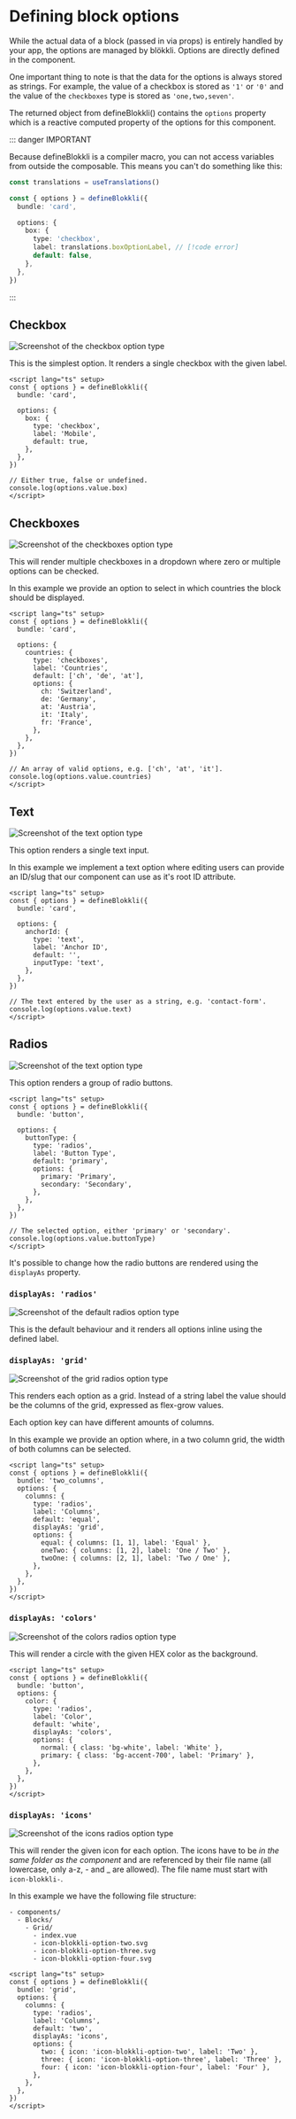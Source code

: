 # Defining block options

While the actual data of a block (passed in via props) is entirely handled by
your app, the options are managed by blökkli. Options are directly defined in
the component.

One important thing to note is that the data for the options is always stored as
strings. For example, the value of a checkbox is stored as `'1'` or `'0'` and
the value of the `checkboxes` type is stored as `'one,two,seven'`.

The returned object from defineBlokkli() contains the `options` property which
is a reactive computed property of the options for this component.

::: danger IMPORTANT

Because defineBlokkli is a compiler macro, you can not access variables from
outside the composable. This means you can't do something like this:

```typescript
const translations = useTranslations()

const { options } = defineBlokkli({
  bundle: 'card',

  options: {
    box: {
      type: 'checkbox',
      label: translations.boxOptionLabel, // [!code error]
      default: false,
    },
  },
})
```

:::

## Checkbox

![Screenshot of the checkbox option type](/assets/option-checkbox.png)

This is the simplest option. It renders a single checkbox with the given label.

```vue
<script lang="ts" setup>
const { options } = defineBlokkli({
  bundle: 'card',

  options: {
    box: {
      type: 'checkbox',
      label: 'Mobile',
      default: true,
    },
  },
})

// Either true, false or undefined.
console.log(options.value.box)
</script>
```

## Checkboxes

![Screenshot of the checkboxes option type](/assets/option-checkboxes.png)

This will render multiple checkboxes in a dropdown where zero or multiple
options can be checked.

In this example we provide an option to select in which countries the block
should be displayed.

```vue
<script lang="ts" setup>
const { options } = defineBlokkli({
  bundle: 'card',

  options: {
    countries: {
      type: 'checkboxes',
      label: 'Countries',
      default: ['ch', 'de', 'at'],
      options: {
        ch: 'Switzerland',
        de: 'Germany',
        at: 'Austria',
        it: 'Italy',
        fr: 'France',
      },
    },
  },
})

// An array of valid options, e.g. ['ch', 'at', 'it'].
console.log(options.value.countries)
</script>
```

## Text

![Screenshot of the text option type](/assets/option-text.png)

This option renders a single text input.

In this example we implement a text option where editing users can provide an
ID/slug that our component can use as it's root ID attribute.

```vue
<script lang="ts" setup>
const { options } = defineBlokkli({
  bundle: 'card',

  options: {
    anchorId: {
      type: 'text',
      label: 'Anchor ID',
      default: '',
      inputType: 'text',
    },
  },
})

// The text entered by the user as a string, e.g. 'contact-form'.
console.log(options.value.text)
</script>
```

## Radios

![Screenshot of the text option type](/assets/option-radios-default.png)

This option renders a group of radio buttons.

```vue
<script lang="ts" setup>
const { options } = defineBlokkli({
  bundle: 'button',

  options: {
    buttonType: {
      type: 'radios',
      label: 'Button Type',
      default: 'primary',
      options: {
        primary: 'Primary',
        secondary: 'Secondary',
      },
    },
  },
})

// The selected option, either 'primary' or 'secondary'.
console.log(options.value.buttonType)
</script>
```

It's possible to change how the radio buttons are rendered using the `displayAs`
property.

### `displayAs: 'radios'`

![Screenshot of the default radios option type](/assets/option-radios-default.png)

This is the default behaviour and it renders all options inline using the
defined label.

### `displayAs: 'grid'`

![Screenshot of the grid radios option type](/assets/option-radios-grid.png)

This renders each option as a grid. Instead of a string label the value should
be the columns of the grid, expressed as flex-grow values.

Each option key can have different amounts of columns.

In this example we provide an option where, in a two column grid, the width of
both columns can be selected.

```vue
<script lang="ts" setup>
const { options } = defineBlokkli({
  bundle: 'two_columns',
  options: {
    columns: {
      type: 'radios',
      label: 'Columns',
      default: 'equal',
      displayAs: 'grid',
      options: {
        equal: { columns: [1, 1], label: 'Equal' },
        oneTwo: { columns: [1, 2], label: 'One / Two' },
        twoOne: { columns: [2, 1], label: 'Two / One' },
      },
    },
  },
})
</script>
```

### `displayAs: 'colors'`

![Screenshot of the colors radios option type](/assets/option-radios-colors.png)

This will render a circle with the given HEX color as the background.

```vue
<script lang="ts" setup>
const { options } = defineBlokkli({
  bundle: 'button',
  options: {
    color: {
      type: 'radios',
      label: 'Color',
      default: 'white',
      displayAs: 'colors',
      options: {
        normal: { class: 'bg-white', label: 'White' },
        primary: { class: 'bg-accent-700', label: 'Primary' },
      },
    },
  },
})
</script>
```

### `displayAs: 'icons'`

![Screenshot of the icons radios option type](/assets/option-radios-icons.png)

This will render the given icon for each option. The icons have to be _in the
same folder as the component_ and are referenced by their file name (all
lowercase, only a-z, - and \_ are allowed). The file name must start with
`icon-blokkli-`.

In this example we have the following file structure:

```
- components/
  - Blocks/
    - Grid/
      - index.vue
      - icon-blokkli-option-two.svg
      - icon-blokkli-option-three.svg
      - icon-blokkli-option-four.svg
```

```vue
<script lang="ts" setup>
const { options } = defineBlokkli({
  bundle: 'grid',
  options: {
    columns: {
      type: 'radios',
      label: 'Columns',
      default: 'two',
      displayAs: 'icons',
      options: {
        two: { icon: 'icon-blokkli-option-two', label: 'Two' },
        three: { icon: 'icon-blokkli-option-three', label: 'Three' },
        four: { icon: 'icon-blokkli-option-four', label: 'Four' },
      },
    },
  },
})
</script>
```
